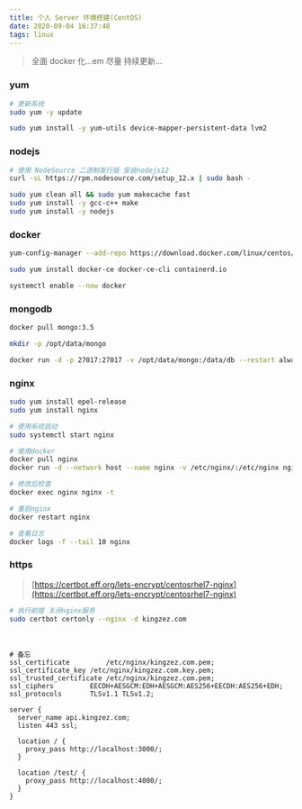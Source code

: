 ```yaml
---
title: 个人 Server 环境搭建(CentOS)
date: 2020-09-04 16:37:48
tags: linux
---
```

> 全面 docker 化…em 尽量
> 持续更新…

### yum

```bash
# 更新系统
sudo yum -y update

sudo yum install -y yum-utils device-mapper-persistent-data lvm2
```
### nodejs

```bash
# 使用 NodeSource 二进制发行版 安装nodejs12
curl -sL https://rpm.nodesource.com/setup_12.x | sudo bash -

sudo yum clean all && sudo yum makecache fast
sudo yum install -y gcc-c++ make
sudo yum install -y nodejs
```
### docker

```bash
yum-config-manager --add-repo https://download.docker.com/linux/centos/docker-ce.repo

sudo yum install docker-ce docker-ce-cli containerd.io

systemctl enable --now docker
```
### mongodb

```bash
docker pull mongo:3.5

mkdir -p /opt/data/mongo

docker run -d -p 27017:27017 -v /opt/data/mongo:/data/db --restart always --name mongo mongo:3.
```
### nginx

```bash
sudo yum install epel-release
sudo yum install nginx

# 使用系统启动
sudo systemctl start nginx

# 使用docker
docker pull nginx
docker run -d --network host --name nginx -v /etc/nginx/:/etc/nginx nginx

# 修改后检查
docker exec nginx nginx -t

# 重启nginx
docker restart nginx

# 查看日志
docker logs -f --tail 10 nginx
```

### https
> [https://certbot.eff.org/lets-encrypt/centosrhel7-nginx](https://certbot.eff.org/lets-encrypt/centosrhel7-nginx)

```bash
# 执行前提 关闭nginx服务
sudo certbot certonly --nginx -d kingzez.com
```

 
```nginx
# 备忘
ssl_certificate			/etc/nginx/kingzez.com.pem;
ssl_certificate_key /etc/nginx/kingzez.com.key.pem;
ssl_trusted_certificate /etc/nginx/kingzez.com.pem;
ssl_ciphers         EECDH+AESGCM:EDH+AESGCM:AES256+EECDH:AES256+EDH;
ssl_protocols       TLSv1.1 TLSv1.2;

server {
  server_name api.kingzez.com;
  listen 443 ssl;

  location / {
    proxy_pass http://localhost:3000/;
  }

  location /test/ {
    proxy_pass http://localhost:4000/;
  }
}
```
